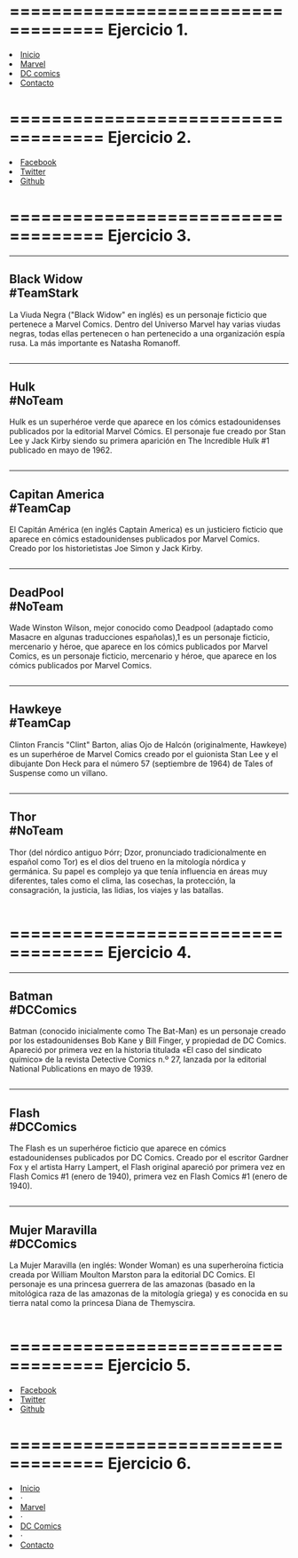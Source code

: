 ===================================
Ejercicio 1.
===================================

<li>
    <a href="#inicio">Inicio</a>
</li>

<li>
    <a href="#marvel">Marvel</a>
</li>

<li>
    <a href="#dccomics">DC comics</a>
</li>

<li>
    <a href="#contacto">Contacto</a>
</li>


===================================
Ejercicio 2.
===================================

<li>
    <a href="#" class="btn btn-default btn-lg">
        <i class="fa fa-facebook fa-fw"></i>
        <span class="network-name">Facebook</span>
    </a>
</li>

<li>
    <a href="#" class="btn btn-default btn-lg">
        <i class="fa fa-twitter fa-fw"></i>
        <span class="network-name">Twitter</span>
    </a>
</li>

<li>
    <a href="#" class="btn btn-default btn-lg">
        <i class="fa fa-github fa-fw"></i>
        <span class="network-name">Github</span>
    </a>
</li>


===================================
Ejercicio 3.
===================================

<div class="row">
    <div class="col-lg-5 col-sm-6">
        <hr class="section-heading-spacer">
        <div class="clearfix"></div>
        <h2 class="section-heading">Black Widow<br>#TeamStark</h2>
        <p class="lead">La Viuda Negra ("Black Widow" en inglés) es un personaje ficticio que pertenece a Marvel Comics. Dentro del Universo Marvel hay varias viudas negras, todas ellas pertenecen o han pertenecido a una organización espía rusa. La más importante es Natasha Romanoff.</p>
    </div>
    <div class="col-lg-5 col-lg-offset-2 col-sm-6">
        <img class="img-responsive" src="img/s_viudanegra.jpg" alt="">
    </div>
</div>

<div class="row">
    <div class="col-lg-5 col-sm-6">
        <hr class="section-heading-spacer">
        <div class="clearfix"></div>
        <h2 class="section-heading">Hulk<br>#NoTeam</h2>
        <p class="lead">Hulk es un superhéroe verde que aparece en los cómics estadounidenses publicados por la editorial Marvel Cómics. El personaje fue creado por Stan Lee y Jack Kirby siendo su primera aparición en The Incredible Hulk #1 publicado en mayo de 1962.</p>
    </div>
    <div class="col-lg-5 col-lg-offset-2 col-sm-6">
        <img class="img-responsive" src="img/s_hulk.jpg" alt="">
    </div>
</div>

<div class="row">
    <div class="col-lg-5 col-sm-6">
        <hr class="section-heading-spacer">
        <div class="clearfix"></div>
        <h2 class="section-heading">Capitan America<br>#TeamCap</h2>
        <p class="lead">El Capitán América (en inglés Captain America) es un justiciero ficticio que aparece en cómics estadounidenses publicados por Marvel Comics. Creado por los historietistas Joe Simon y Jack Kirby.</p>
    </div>
    <div class="col-lg-5 col-lg-offset-2 col-sm-6">
        <img class="img-responsive" src="img/s_capitanamerica.jpg" alt="">
    </div>
</div>

<div class="row">
    <div class="col-lg-5 col-sm-6">
        <hr class="section-heading-spacer">
        <div class="clearfix"></div>
        <h2 class="section-heading">DeadPool<br>#NoTeam</h2>
        <p class="lead">Wade Winston Wilson, mejor conocido como Deadpool (adaptado como Masacre en algunas traducciones españolas),1 es un personaje ficticio, mercenario y héroe, que aparece en los cómics publicados por Marvel Comics, es un personaje ficticio, mercenario y héroe, que aparece en los cómics publicados por Marvel Comics. </p>
    </div>
    <div class="col-lg-5 col-lg-offset-2 col-sm-6">
        <img class="img-responsive" src="img/s_deadpool.jpg" alt="">
    </div>
</div>

<div class="row">
    <div class="col-lg-5 col-sm-6">
        <hr class="section-heading-spacer">
        <div class="clearfix"></div>
        <h2 class="section-heading">Hawkeye<br>#TeamCap</h2>
        <p class="lead">Clinton Francis "Clint" Barton, alias Ojo de Halcón (originalmente, Hawkeye) es un superhéroe de Marvel Comics creado por el guionista Stan Lee y el dibujante Don Heck para el número 57 (septiembre de 1964) de Tales of Suspense como un villano.</p>
    </div>
    <div class="col-lg-5 col-lg-offset-2 col-sm-6">
        <img class="img-responsive" src="img/s_hawkeye.jpg" alt="">
    </div>
</div>

<div class="row">
    <div class="col-lg-5 col-sm-6">
        <hr class="section-heading-spacer">
        <div class="clearfix"></div>
        <h2 class="section-heading">Thor<br>#NoTeam</h2>
        <p class="lead">Thor (del nórdico antiguo Þórr; Dzor, pronunciado tradicionalmente en español como Tor) es el dios del trueno en la mitología nórdica y germánica. Su papel es complejo ya que tenía influencia en áreas muy diferentes, tales como el clima, las cosechas, la protección, la consagración, la justicia, las lidias, los viajes y las batallas.</p>
    </div>
    <div class="col-lg-5 col-lg-offset-2 col-sm-6">
        <img class="img-responsive" src="img/s_thor.jpg" alt="">
    </div>
</div>


===================================
Ejercicio 4.
===================================


<div class="row">
    <div class="col-lg-5 col-lg-offset-1 col-sm-push-6  col-sm-6">
        <hr class="section-heading-spacer">
        <div class="clearfix"></div>
        <h2 class="section-heading">Batman<br>#DCComics</h2>
        <p class="lead">Batman (conocido inicialmente como The Bat-Man) es un personaje creado por los estadounidenses Bob Kane y Bill Finger, y propiedad de DC Comics. Apareció por primera vez en la historia titulada «El caso del sindicato químico» de la revista Detective Comics n.º 27, lanzada por la editorial National Publications en mayo de 1939.</p>
    </div>
    <div class="col-lg-5 col-sm-pull-6  col-sm-6">
        <img class="img-responsive" src="img/s_batman.jpg" alt="">
    </div>
</div>

<div class="row">
    <div class="col-lg-5 col-lg-offset-1 col-sm-push-6  col-sm-6">
        <hr class="section-heading-spacer">
        <div class="clearfix"></div>
        <h2 class="section-heading">Flash<br>#DCComics</h2>
        <p class="lead">The Flash es un superhéroe ficticio que aparece en cómics estadounidenses publicados por DC Comics. Creado por el escritor Gardner Fox y el artista Harry Lampert, el Flash original apareció por primera vez en Flash Comics #1 (enero de 1940), primera vez en Flash Comics #1 (enero de 1940).</p>
    </div>
    <div class="col-lg-5 col-sm-pull-6  col-sm-6">
        <img class="img-responsive" src="img/s_flash.jpg" alt="">
    </div>
</div>

<div class="row">
    <div class="col-lg-5 col-lg-offset-1 col-sm-push-6  col-sm-6">
        <hr class="section-heading-spacer">
        <div class="clearfix"></div>
        <h2 class="section-heading">Mujer Maravilla<br>#DCComics</h2>
        <p class="lead">La Mujer Maravilla (en inglés: Wonder Woman) es una superheroína ficticia creada por William Moulton Marston para la editorial DC Comics. El personaje es una princesa guerrera de las amazonas (basado en la mitológica raza de las amazonas de la mitología griega) y es conocida en su tierra natal como la princesa Diana de Themyscira.</p>
    </div>
    <div class="col-lg-5 col-sm-pull-6  col-sm-6">
        <img class="img-responsive" src="img/s_mujermaravilla.jpg" alt="">
    </div>
</div>


===================================
Ejercicio 5.
===================================

<li>
    <a href="#" class="btn btn-default btn-lg">
        <i class="fa fa-facebook fa-fw"></i>
        <span class="network-name">Facebook</span>
    </a>
</li>

<li>
    <a href="#" class="btn btn-default btn-lg">
        <i class="fa fa-twitter fa-fw"></i>
        <span class="network-name">Twitter</span>
    </a>
</li>

<li>
    <a href="#" class="btn btn-default btn-lg">
        <i class="fa fa-github fa-fw"></i>
        <span class="network-name">Github</span>
    </a>
</li>


===================================
Ejercicio 6.
===================================


<li>
    <a href="#">Inicio</a>
</li>

<li class="footer-menu-divider">&sdot;</li>

<li>
    <a href="#">Marvel</a>
</li>

<li class="footer-menu-divider">&sdot;</li>

<li>
    <a href="#">DC Comics</a>
</li>

<li class="footer-menu-divider">&sdot;</li>

<li>
    <a href="#">Contacto</a>
</li>